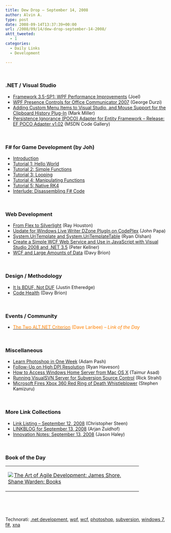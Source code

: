 ```yaml
---
title: Dew Drop – September 14, 2008
author: Alvin A.
type: post
date: 2008-09-14T13:37:39+00:00
url: /2008/09/14/dew-drop-september-14-2008/
aktt_tweeted:
  - 1
categories:
  - Daily Links
  - Development

---
```

</p> 

&#160;

### .NET / Visual Studio

  * <a target="_blank" href="http://blogs.msdn.com/publicsector/archive/2008/09/13/framework-3-5-sp1-wpf-performance-improvements.aspx">Framework 3.5-SP1: WPF Performance Improvements</a> (Joel)
  * <a target="_blank" href="http://blogs.claritycon.com/blogs/george_durzi/archive/2008/09/08/wpf-presence-controls-for-microsoft-office-communicator.aspx">WPF Presence Controls for Office Communicator 2007</a> (George Durzi)
  * <a target="_blank" href="http://community.devexpress.com/blogs/markmiller/archive/2008/09/10/clipboard-history-plug-in-for-visual-studio-with-dxcore-part-6.aspx">Adding Custom Menu Items to Visual Studio, and Mouse Support for the Clipboard History Plug-In</a> (Mark Miller)
  * <a target="_blank" href="http://code.msdn.microsoft.com/EFPocoAdapter/Release/ProjectReleases.aspx?ReleaseId=1537">Persistence Ignorance (POCO) Adapter for Entity Framework &#8211; Release: EF POCO Adapter v1.02</a> (MSDN Code Gallery)

&#160;

### F# for Game Development (by Joh)

  * <a target="_blank" href="http://sharp-gamedev.blogspot.com/2008/09/introduction.html">Introduction</a>
  * <a target="_blank" href="http://sharp-gamedev.blogspot.com/2008/09/hello-world.html">Tutorial 1: Hello World</a>
  * <a target="_blank" href="http://sharp-gamedev.blogspot.com/2008/09/tutorial-2.html">Tutorial 2: Simple Functions</a>
  * <a target="_blank" href="http://sharp-gamedev.blogspot.com/2008/09/tutorial-3-let-there-be-iterations.html">Tutorial 3: Looping</a>
  * <a target="_blank" href="http://sharp-gamedev.blogspot.com/2008/09/tutorial-4-springs-and-dampers.html">Tutorial 4: Manipulating Functions</a>
  * <a target="_blank" href="http://sharp-gamedev.blogspot.com/2008/09/tutorial-5-rk4-or-cost-of-functions.html">Tutorial 5: Native RK4</a>
  * <a target="_blank" href="http://sharp-gamedev.blogspot.com/2008/09/interlude-disassembling-f-code.html">Interlude: Disassembling F# Code</a>

&#160;

### Web Development

  * <a target="_blank" href="http://www.lostechies.com/blogs/rhouston/archive/2008/09/13/from-flex-to-silverlight.aspx">From Flex to Silverlight</a> (Ray Houston)
  * <a target="_blank" href="http://johnpapa.net/all/update-for-windows-live-writer-dzone-plugin-on-codeplex/">Update for Windows Live Writer DZone PlugIn on CodePlex</a> (John Papa)
  * <a target="_blank" href="http://ryanolshan.com/technology/system-uritemplate-and-system-uritemplatetable/">System.UriTemplate and System.UriTemplateTable</a> (Ryan Olshan)
  * <a target="_blank" href="http://peterkellner.net/2008/09/14/wcf-web-service-json-vs2008/">Create a Simple WCF Web Service and Use in JavaScript with Visual Studio 2008 and .NET 3.5</a> (Peter Kellner)
  * <a target="_blank" href="http://davybrion.com/blog/2008/09/wcf-and-large-amounts-of-data/">WCF and Large Amounts of Data</a> (Davy Brion)

&#160;

### Design / Methodology

  * <a target="_blank" href="http://www.codethinked.com/post/2008/09/13/It-is-BDUF-not-DUF.aspx">It Is BDUF, Not DUF</a> (Justin Etheredge)
  * <a target="_blank" href="http://davybrion.com/blog/2008/09/code-health/">Code Health</a> (Davy Brion)

&#160;

### Events / Community

  * <a target="_blank" href="http://codebetter.com/blogs/david_laribee/archive/2008/09/14/the-two-alt-net-criterion.aspx"><font color="#ff8000">The Two ALT.NET Criterion</font></a> <font color="#ff8000">(Dave Laribee)<em> – Link of the Day</em></font>

&#160;

### Miscellaneous

  * <a target="_blank" href="http://lifehacker.com/5049237/learn-photoshop-in-one-week">Learn Photoshop in One Week</a> (Adam Pash)
  * <a target="_blank" href="http://blogs.msdn.com/e7/archive/2008/09/13/follow-up-on-high-dpi-resolution.aspx">Follow-Up on High DPI Resolution</a> (Ryan Haveson)
  * <a target="_blank" href="http://www.redmondpie.com/how-to-access-windows-home-server-from-mac-os-x/">How to Access Windows Home Server from Mac OS X</a> (Taimur Asad)
  * <a target="_blank" href="http://west-wind.com/weblog/posts/480534.aspx">Running VisualSVN Server for Subversion Source Control</a> (Rick Strahl)
  * <a target="_blank" href="http://www.dailytech.com/Microsoft+Fires+Xbox+360+Red+Ring+of+Death+Whistleblower/article12946.htm">Microsoft Fires Xbox 360 Red Ring of Death Whistleblower</a> (Stephen Kamizuru)</p> </p> </p> </p> </p> </p> 

&#160;

### More Link Collections

  * <a target="_blank" href="http://dotnetjunkies.com/WebLog/csteen/archive/2008/09/13/510570.aspx">Link Listing &#8211; September 12, 2008</a> (Christopher Steen)
  * <a target="_blank" href="http://www.arjansworld.com/2008/09/13/linkblog-for-september-13-2008/">LINKBLOG for September 13, 2008</a> (Arjan Zuidhof)
  * <a target="_blank" href="http://jasonhaley.com/blog/archive/2008/09/13/142275.aspx">Innovation Notes: September 13, 2008</a> (Jason Haley)

&#160;

### Book of the Day</p> </p> </p> </p> </p> </p> </p> 

<div style="padding-bottom: 0px; margin: 0px; padding-left: 0px; padding-right: 0px; display: inline; float: none; padding-top: 0px" id="scid:7dc1bd33-94bd-46fd-a20b-0131235bcd47:12cc85e2-7ca5-4a11-a5b7-addd08f454ea" class="wlWriterSmartContent">
  <table cellspacing="0" cellpadding="2" width="400" border="0" unselectable="on">
    <tr>
      <td valign="top" width="400">
        <p>
          <a title="The Art of Agile Development: James Shore, Shane Warden: Books" href="http://www.amazon.com/exec/obidos/ASIN/0596527675/alvinashcraft-20"><img data-recalc-dims="1" decoding="async" src="https://i0.wp.com/images.amazon.com/images/P/0596527675.01.MZZZZZZZ.jpg?w=660" border="0" align="left" style="float:left" />The Art of Agile Development: James Shore, Shane Warden: Books</a>
        </p>
      </td>
    </tr>
  </table>
</div>

&#160;

<div style="padding-bottom: 0px; margin: 0px; padding-left: 0px; padding-right: 0px; display: inline; float: none; padding-top: 0px" id="scid:C16BAC14-9A3D-4c50-9394-FBFEF7A93539:11a9134f-565e-4588-b357-bbbf110bc338" class="wlWriterSmartContent">
  <!--dotnetkickit-->
</div>

&#160;

<div style="padding-bottom: 0px; margin: 0px; padding-left: 0px; padding-right: 0px; display: inline; float: none; padding-top: 0px" id="scid:d7bf807d-7bb0-458a-811f-90c51817d5c2:f9815b75-3a17-4152-868b-b44684054208" class="wlWriterSmartContent">
  <p>
    <span class="TagSite">Technorati:</span> <a href="http://technorati.com/tag/.net+development" rel="tag" class="tag">.net development</a>, <a href="http://technorati.com/tag/wpf" rel="tag" class="tag">wpf</a>, <a href="http://technorati.com/tag/wcf" rel="tag" class="tag">wcf</a>, <a href="http://technorati.com/tag/photoshop" rel="tag" class="tag">photoshop</a>, <a href="http://technorati.com/tag/subversion" rel="tag" class="tag">subversion</a>, <a href="http://technorati.com/tag/windows+7" rel="tag" class="tag">windows 7</a>, <a href="http://technorati.com/tag/f#" rel="tag" class="tag">f#</a>, <a href="http://technorati.com/tag/xna" rel="tag" class="tag">xna</a><br /><!-- StartInsertedTags: .net development, wpf, wcf, photoshop, subversion, windows 7, f#, xna :EndInsertedTags -->
  </p>
</div>